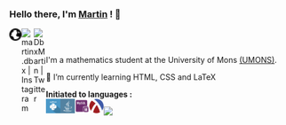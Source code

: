 ### Hello there, I'm [Martin](https://github.com/MartinDbx) ! 👋

<a href="https://martin-dbx.webflow.io">
  <img align="left" alt="MARTIN DBX" width="22px" src="https://raw.githubusercontent.com/iconic/open-iconic/master/svg/globe.svg" />
<a />
<a href="https://www.instagram.com/martin.dbx/">
  <img align="left" alt="martin.dbx | Instagram" width="22px" src="https://cdn.jsdelivr.net/npm/simple-icons@v3/icons/instagram.svg" />
<a />
<a href="https://twitter.com/DbxMartin">
  <img align="left" alt="DbxMartin | Twitter" width="22px" src="https://cdn.jsdelivr.net/npm/simple-icons@v3/icons/twitter.svg" />
<a />
<br />
<br />

I'm a mathematics student at the University of Mons [(UMONS)](https://web.umons.ac.be/fr/).

🌱 I’m currently learning HTML, CSS and LaTeX

**Initiated to languages :**
<br />
<img align="left" alt="Python" width="26px" src="python.png" />
<img align="left" alt="Java" width="26px" src="java.png" />
<img align="left" alt="MySQL" width="26px" src="mysql-2.png" />
<img align="left" alt="Racket" width="26px" src="racket.png" />

<img src="https://cdn.jsdelivr.net/npm/programming-languages-logos/src/javascript/javascript.png" height="100">
